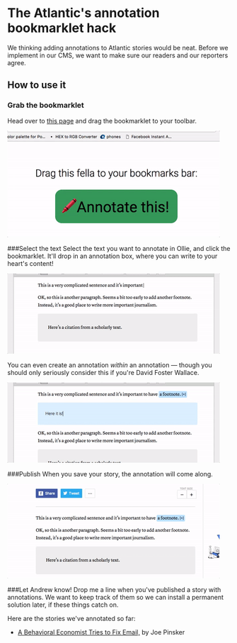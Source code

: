# The Atlantic's annotation bookmarklet hack
We thinking adding annotations to Atlantic stories would be neat. Before we implement in our CMS, we want to make sure our readers and our reporters agree.

## How to use it

### Grab the bookmarklet
Head over to [this page](https://s3.amazonaws.com/the-atlantic/annotations/bookmarklet.html) and drag the bookmarklet to your toolbar.

![Drag the button to your toolbar](assets/drag.gif)

###Select the text
Select the text you want to annotate in Ollie, and click the bookmarklet. It'll drop in an annotation box, where you can write to your heart's content!

![Drag the button to your toolbar](assets/create_footnote.gif)

You can even create an annotation _within_ an annotation — though you should only seriously consider this if you're David Foster Wallace.

![Inception](assets/inception.gif)

###Publish
When you save your story, the annotation will come along.

![Published](assets/live_site.gif)

###Let Andrew know!
Drop me a line when you've published a story with annotations. We want to keep track of them so we can install a permanent solution later, if these things catch on.

Here are the stories we've annotated so far:
* [A Behavioral Economist Tries to Fix Email,](https://www.theatlantic.com/business/archive/2017/03/economist-email-less-painful/518934/) by Joe Pinsker

